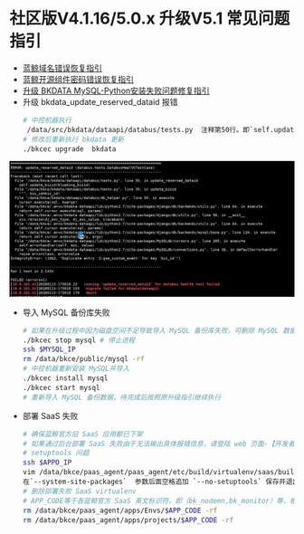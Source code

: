 # 社区版V4.1.16/5.0.x 升级V5.1 常见问题指引

- [蓝鲸域名错误恢复指引](https://bk.tencent.com/docs/document/5.1/20/666)
- [蓝鲸开源组件密码错误恢复指引](https://bk.tencent.com/docs/document/5.1/10/250)
- [升级 BKDATA MySQL-Python安装失败问题修复指引](https://bk.tencent.com/docs/document/5.1/10/248)
- 升级 bkdata_update_reserved_dataid 报错
  ```bash
  # 中控机器执行
   /data/src/bkdata/dataapi/databus/tests.py  注释第50行。即`self.update_bizid(blueking_bizid)`
  # 修改后重新执行 bkdata 更新
  ./bkcec upgrade  bkdata  
  ```
![-w2020](../../assets/bkdata_update_reserved_dataid.png)
- 导入 MySQL 备份库失败
  ```bash
  # 如果在升级过程中因为磁盘空间不足导致导入 MySQL 备份库失败，可删除 MySQL 数据目录重新导入
  ./bkcec stop mysql # 停止进程
  ssh $MYSQL_IP
  rm /data/bkce/public/mysql -rf
  # 中控机器重新安装 MySQL并导入
  ./bkcec install mysql
  ./bkcec start mysql
  # 重新导入 MySQL 备份数据，待完成后按照原升级指引继续执行
  ```
- 部署 SaaS 失败
  ```bash
  # 确保蓝鲸官方旧 SaaS 应用都已下架
  # 如果通过后台部署 SaaS 失败由于无法输出具体报错信息，请登陆 web 页面-【开发者中心】-【S-mart】部署新SaaS以便查看具体失败原因
  # setuptools 问题
  ssh $APPO_IP
  vim /data/bkce/paas_agent/paas_agent/etc/build/virtualenv/saas/buildsaas  +134 行
  在`--system-site-packages`  参数后面空格追加 `--no-setuptools` 保存并退出
  # 删除部署失败 SaaS virtualenv
  # APP_CODE等于各蓝鲸官方 SaaS 英文标识符，即（bk_nodemn,bk_monitor）等，根据自己实际情况替换 $APP_CODE
  rm /data/bkce/paas_agent/apps/Envs/$APP_CODE -rf
  rm /data/bkce/paas_agent/apps/projects/$APP_CODE -rf
  ```
